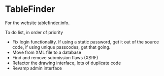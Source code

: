 TableFinder
===========

For the website tablefinder.info.

To do list, in order of priority
 * Fix login functionality. If using a static password, get it out of the source code, if using unique passcodes, get that going.
 * Move from XML file to a database
 * Find and remove submission flaws (XSRF)
 * Refactor the drawing interface, lots of duplicate code
 * Revamp admin interface
